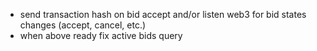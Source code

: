 - send transaction hash on bid accept and/or listen web3 for bid states changes (accept, cancel, etc.)
- when above ready fix active bids query